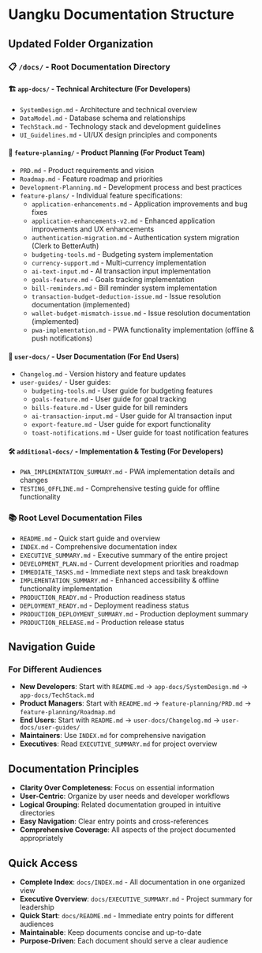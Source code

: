 # Uangku Documentation Structure

## Updated Folder Organization

### 📋 `/docs/` - Root Documentation Directory

#### 🏗️ `app-docs/` - Technical Architecture (For Developers)
- `SystemDesign.md` - Architecture and technical overview
- `DataModel.md` - Database schema and relationships
- `TechStack.md` - Technology stack and development guidelines
- `UI_Guidelines.md` - UI/UX design principles and components

#### 🎯 `feature-planning/` - Product Planning (For Product Team)
- `PRD.md` - Product requirements and vision
- `Roadmap.md` - Feature roadmap and priorities
- `Development-Planning.md` - Development process and best practices
- `feature-plans/` - Individual feature specifications:
  - `application-enhancements.md` - Application improvements and bug fixes
  - `application-enhancements-v2.md` - Enhanced application improvements and UX enhancements
  - `authentication-migration.md` - Authentication system migration (Clerk to BetterAuth)
  - `budgeting-tools.md` - Budgeting system implementation
  - `currency-support.md` - Multi-currency implementation
  - `ai-text-input.md` - AI transaction input implementation
  - `goals-feature.md` - Goals tracking implementation
  - `bill-reminders.md` - Bill reminder system implementation
  - `transaction-budget-deduction-issue.md` - Issue resolution documentation (implemented)
  - `wallet-budget-mismatch-issue.md` - Issue resolution documentation (implemented)
  - `pwa-implementation.md` - PWA functionality implementation (offline & push notifications)

#### 👥 `user-docs/` - User Documentation (For End Users)
- `Changelog.md` - Version history and feature updates
- `user-guides/` - User guides:
  - `budgeting-tools.md` - User guide for budgeting features
  - `goals-feature.md` - User guide for goal tracking
  - `bills-feature.md` - User guide for bill reminders
  - `ai-transaction-input.md` - User guide for AI transaction input
  - `export-feature.md` - User guide for export functionality
  - `toast-notifications.md` - User guide for toast notification features

#### 🛠️ `additional-docs/` - Implementation & Testing (For Developers)
- `PWA_IMPLEMENTATION_SUMMARY.md` - PWA implementation details and changes
- `TESTING_OFFLINE.md` - Comprehensive testing guide for offline functionality

### 📚 Root Level Documentation Files
- `README.md` - Quick start guide and overview
- `INDEX.md` - Comprehensive documentation index
- `EXECUTIVE_SUMMARY.md` - Executive summary of the entire project
- `DEVELOPMENT_PLAN.md` - Current development priorities and roadmap
- `IMMEDIATE_TASKS.md` - Immediate next steps and task breakdown
- `IMPLEMENTATION_SUMMARY.md` - Enhanced accessibility & offline functionality implementation
- `PRODUCTION_READY.md` - Production readiness status
- `DEPLOYMENT_READY.md` - Deployment readiness status
- `PRODUCTION_DEPLOYMENT_SUMMARY.md` - Production deployment summary
- `PRODUCTION_RELEASE.md` - Production release status

## Navigation Guide

### For Different Audiences
- **New Developers**: Start with `README.md` → `app-docs/SystemDesign.md` → `app-docs/TechStack.md`
- **Product Managers**: Start with `README.md` → `feature-planning/PRD.md` → `feature-planning/Roadmap.md`
- **End Users**: Start with `README.md` → `user-docs/Changelog.md` → `user-docs/user-guides/`
- **Maintainers**: Use `INDEX.md` for comprehensive navigation
- **Executives**: Read `EXECUTIVE_SUMMARY.md` for project overview

## Documentation Principles
- **Clarity Over Completeness**: Focus on essential information
- **User-Centric**: Organize by user needs and developer workflows
- **Logical Grouping**: Related documentation grouped in intuitive directories
- **Easy Navigation**: Clear entry points and cross-references
- **Comprehensive Coverage**: All aspects of the project documented appropriately

## Quick Access
- **Complete Index**: `docs/INDEX.md` - All documentation in one organized view
- **Executive Overview**: `docs/EXECUTIVE_SUMMARY.md` - Project summary for leadership
- **Quick Start**: `docs/README.md` - Immediate entry points for different audiences
- **Maintainable**: Keep documents concise and up-to-date
- **Purpose-Driven**: Each document should serve a clear audience